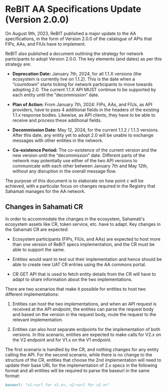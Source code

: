 # ReBIT AA Specifications Update (Version 2.0.0)

On August 9th, 2023, ReBIT published a major update to the AA specifications, in the form of Version 2.0.0 of the catalogue of APIs that FIPs, AAs, and FIUs have to implement.

ReBIT also published a document outlining the strategy for network participants to adopt Version 2.0.0. The key elements (and dates) as per this strategy are:

- **Deprecation Date:** January 7th, 2024, for all 1.1.X versions (the ecosystem is currently live on 1.1.2). This is the date when a “countdown” starts ticking for network participants to move towards adopting 2.0. The current 1.1.X API MUST continue to be supported by each entity until the “decommission” date.

- **Plan of Action:** From January 7th, 2024: FIPs, AAs, and FIUs, as API providers, have to pass 4 additional fields in the headers of the existing 1.1.x response bodies. Likewise, as API clients, they have to be able to receive and process these additional fields.

- **Decommission Date:** May 12, 2024, for the current 1.1.2 / 1.1.3 versions. After this date, any entity yet to adopt 2.0 will be unable to exchange messages with other entities in the network.

- **Co-existence Period:** The co-existence of the current version and the new version until the “decommission” date. Different parts of the network may potentially use either of the two API versions to communicate with each other between January 7th and May 12th, without any disruption in the overall message flow.

The purpose of this document is to elaborate on how point c will be achieved, with a particular focus on changes required in the Registry that Sahamati manages for the AA network.

## Changes in Sahamati CR

In order to accommodate the changes in the ecosystem, Sahamati's ecosystem assets like CR, token service, etc. have to adapt. Key changes in the Sahamati CR are expected:

- Ecosystem participants (FIPs, FIUs, and AAs) are expected to host more than one version of ReBiT specs implementation, and the CR must be able to support the same.

- Entities would want to test out their implementation and hence should be able to create new UAT CR entries using the AA commons portal.

- CR GET API that is used to fetch entity details from the CR will have to adapt to share information about the two implementations.

There are two scenarios that make it possible for entities to host two different implementations:

1. Entities can host the two implementations, and when an API request is received at the API endpoint, the entities can parse the request body and based on the version in the request body, route the request to the relevant implementation.

2. Entities can also host separate endpoints for the implementation of both versions. In this scenario, entities are expected to make calls for V2.x on the V2 endpoint and for V1.x on the V1 endpoint.

The first scenario is handled by the CR, and nothing changes for any entity calling the API. For the second scenario, while there is no change to the structure of the CR, entities that choose the 2nd implementation will need to update their base URL for the implementation of 2.x specs in the following format and all entities will be required to parse the baseurl in the same format:

```markdown
baseurl: "v1:<url for v1.x>, v2:<url for v2.x>"

